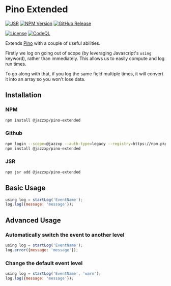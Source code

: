 # Pino Extended

[![JSR](https://jsr.io/badges/@jazzxp/pino-extended)](https://jsr.io/@jazzxp/pino-extended)
[![NPM Version](https://img.shields.io/npm/v/%40jazzxp%2Fpino-extended)](https://www.npmjs.com/package/@jazzxp/pino-extended)
[![GitHub Release](https://img.shields.io/github/v/release/jazzxp/pino-extended)](https://github.com/JazzXP/pino-extended)

[![License](https://img.shields.io/github/license/jazzxp/pino-extended)](LICENSE)
[![CodeQL](https://github.com/JazzXP/pino-extended/actions/workflows/github-code-scanning/codeql/badge.svg)](https://github.com/JazzXP/pino-extended/actions/workflows/github-code-scanning/codeql)

Extends [Pino](https://getpino.io/#/) with a couple of useful abilities.

Firstly we log on going out of scope (by leveraging Javascript's `using` keyword),
rather than immediately. This allows us to easily compute and log run times.

To go along with that, if you log the same field multiple times, it will convert
it into an array so you won't lose data.

## Installation

### NPM

```bash
npm install @jazzxp/pino-extended
```

### Github

```bash
npm login --scope=@jazzxp --auth-type=legacy --registry=https://npm.pkg.github.com
npm install @jazzxp/pino-extended
```

### JSR

```bash
npx jsr add @jazzxp/pino-extended
```

## Basic Usage

```Javascript
using log = startLog('EventName');
log.log({message: 'message'});
```

## Advanced Usage

### Automatically switch the event to another level

```Javascript
using log = startLog('EventName');
log.error({message: 'message'});
```

### Change the default event level

```Javascript
using log = startLog('EventName', 'warn');
log.log({message: 'message'});
```
